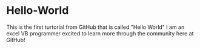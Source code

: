 # Hello-World
This is the first turtorial from GitHub that is called "Hello World"
I am an excel VB programmer excited to learn more through the community here at GitHub!
